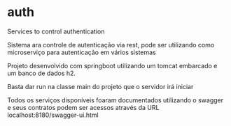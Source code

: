 # auth
Services to control authentication

Sistema ara controle de autenticação via rest, pode ser utilizando como microserviço para autenticação em vários sistemas

Projeto desenvolvido com springboot utilizando um tomcat embarcado e um banco de dados h2.

Basta dar run na classe main do projeto que o servidor irá iniciar

Todos os serviços disponíveis foaram documentados utilizando o swagger e seus contratos podem ser acessos através da URL localhost:8180/swagger-ui.html
